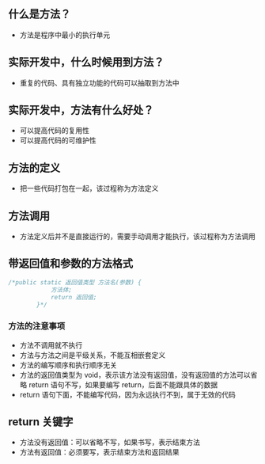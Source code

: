 ## 什么是方法？
* 方法是程序中最小的执行单元

## 实际开发中，什么时候用到方法？
* 重复的代码、具有独立功能的代码可以抽取到方法中

## 实际开发中，方法有什么好处？
* 可以提高代码的复用性
* 可以提高代码的可维护性

## 方法的定义
* 把一些代码打包在一起，该过程称为方法定义

## 方法调用
* 方法定义后并不是直接运行的，需要手动调用才能执行，该过程称为方法调用

## 带返回值和参数的方法格式
```java
/*public static 返回值类型 方法名(参数) {
            方法体;
            return 返回值;
        }*/
```

### 方法的注意事项
* 方法不调用就不执行
* 方法与方法之间是平级关系，不能互相嵌套定义
* 方法的编写顺序和执行顺序无关
* 方法的返回值类型为 void，表示该方法没有返回值，没有返回值的方法可以省略 return 语句不写，如果要编写 return，后面不能跟具体的数据
* return 语句下面，不能编写代码，因为永远执行不到，属于无效的代码

## return 关键字
* 方法没有返回值：可以省略不写，如果书写，表示结束方法
* 方法有返回值：必须要写，表示结束方法和返回结果